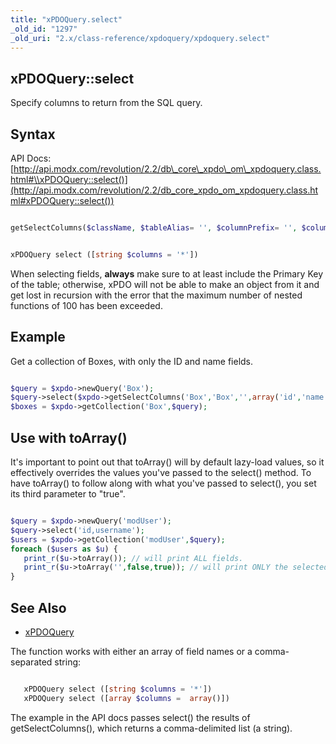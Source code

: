 ```yaml
---
title: "xPDOQuery.select"
_old_id: "1297"
_old_uri: "2.x/class-reference/xpdoquery/xpdoquery.select"
---
```


## xPDOQuery::select

 Specify columns to return from the SQL query.

## Syntax

 API Docs: [http://api.modx.com/revolution/2.2/db\_core\_xpdo\_om\_xpdoquery.class.html#\\xPDOQuery::select()](http://api.modx.com/revolution/2.2/db_core_xpdo_om_xpdoquery.class.html#xPDOQuery::select())

 ``` php 

getSelectColumns($className, $tableAlias= '', $columnPrefix= '', $columns= array (), $exclude= false)

```

 ``` php 

xPDOQuery select ([string $columns = '*'])

```

 When selecting fields, **always** make sure to at least include the Primary Key of the table; otherwise, xPDO will not be able to make an object from it and get lost in recursion with the error that the maximum number of nested functions of 100 has been exceeded. 

## Example

 Get a collection of Boxes, with only the ID and name fields.

 ``` php 

$query = $xpdo->newQuery('Box');
$query->select($xpdo->getSelectColumns('Box','Box','',array('id','name')));
$boxes = $xpdo->getCollection('Box',$query);

```

## Use with toArray()

 It's important to point out that toArray() will by default lazy-load values, so it effectively overrides the values you've passed to the select() method. To have toArray() to follow along with what you've passed to select(), you set its third parameter to "true".

 ``` php 

$query = $xpdo->newQuery('modUser');
$query->select('id,username');
$users = $xpdo->getCollection('modUser',$query);
foreach ($users as $u) {
    print_r($u->toArray()); // will print ALL fields.
    print_r($u->toArray('',false,true)); // will print ONLY the selected fields.
}

```

## See Also

- [xPDOQuery](/xpdo/2.x/class-reference/xpdoquery "xPDOQuery")

The function works with either an array of field names or a comma-separated string:

 ``` php 

	xPDOQuery select ([string $columns = '*'])
	xPDOQuery select ([array $columns =  array()])

```

 The example in the API docs passes select() the results of getSelectColumns(), which returns a comma-delimited list (a string).